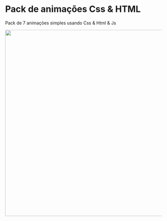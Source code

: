 # Pack de animações Css & HTML
Pack de 7 animações simples usando Css &amp; Html & Js

<img src="https://user-images.githubusercontent.com/45234913/126676499-9fe928d2-82f5-40d6-a5b6-5c4047c9196c.gif" width="600px" />
